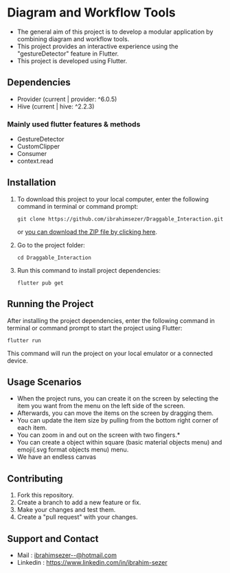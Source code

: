 # Diagram and Workflow Tools
- The general aim of this project is to develop a modular application by combining diagram and workflow tools.
- This project provides an interactive experience using the "gestureDetector" feature in Flutter.
- This project is developed using Flutter.

## Dependencies
- Provider (current | provider: ^6.0.5)
- Hive (current | hive: ^2.2.3)

### Mainly used flutter features & methods
- GestureDetector
- CustomClipper
- Consumer
- context.read
  
## Installation
1. To download this project to your local computer, enter the following command in terminal or command prompt:

   ```terminal
   git clone https://github.com/ibrahimsezer/Draggable_Interaction.git
   ```

   or [you can download the ZIP file by clicking here](https://github.com/ibrahimsezer/Draggable_Interaction/archive/main.zip).

2. Go to the project folder:

   ```terminal
   cd Draggable_Interaction
   ```

3. Run this command to install project dependencies:

   ```terminal
   flutter pub get
   ```
## Running the Project
After installing the project dependencies, enter the following command in terminal or command prompt to start the project using Flutter:

```terminal
flutter run
```

This command will run the project on your local emulator or a connected device.

## Usage Scenarios
- When the project runs, you can create it on the screen by selecting the item you want from the menu on the left side of the screen.
- Afterwards, you can move the items on the screen by dragging them.
- You can update the item size by pulling from the bottom right corner of each item.
- You can zoom in and out on the screen with two fingers.*
- You can create a object within square (basic material objects menu) and emoji(.svg format objects menu) menu.
- We have an endless canvas
## Contributing
1. Fork this repository.
2. Create a branch to add a new feature or fix.
3. Make your changes and test them.
4. Create a "pull request" with your changes.

## Support and Contact
- Mail : ibrahimsezer--@hotmail.com
- Linkedin : https://www.linkedin.com/in/ibrahim-sezer










